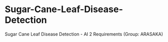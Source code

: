 # Sugar-Cane-Leaf-Disease-Detection
Sugar Cane Leaf Disease Detection - AI 2 Requirements (Group: ARASAKA)
